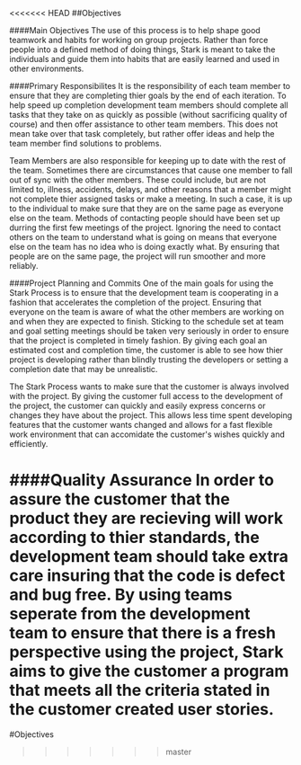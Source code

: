 <<<<<<< HEAD
##Objectives

####Main Objectives
The use of this process is to help shape good teamwork and habits for working on group projects. Rather than force people into a defined method of doing things, Stark is meant to take the individuals and guide them into habits that are easily learned and used in other environments. 

####Primary Responsibilites
It is the responsibility of each team member to ensure that they are completing thier goals by the end of each iteration. To help speed up completion development team members should complete all tasks that they take on as quickly as possible (without sacrificing quality of course) and then offer assistance to other team members. This does not mean take over that task completely, but rather offer ideas and help the team member find solutions to problems.

Team Members are also responsible for keeping up to date with the rest of the team. Sometimes there are circumstances that cause one member to fall out of sync with the other members. These could include, but are not limited to, illness, accidents, delays, and other reasons that a member might not complete thier assigned tasks or make a meeting. In such a case, it is up to the individual to make sure that they are on the same page as everyone else on the team. Methods of contacting people should have been set up durring the first few meetings of the project. Ignoring the need to contact others on the team to understand what is going on means that everyone else on the team has no idea who is doing exactly what. By ensuring that people are on the same page, the project will run smoother and more reliably.

####Project Planning and Commits
One of the main goals for using the Stark Process is to ensure that the development team is cooperating in a fashion that accelerates the completion of the project. Ensuring that everyone on the team is aware of what the other members are working on and when they are expected to finish. Sticking to the schedule set at team and goal setting meetings should be taken very seriously in order to ensure that the project is completed in  timely fashion. By giving each goal an estimated cost and completion time, the customer is able to see how thier project is developing rather than blindly trusting the developers or setting a completion date that may be unrealistic.

The Stark Process wants to make sure that the customer is always involved with the project. By giving the customer full access to the development of the project, the customer can quickly and easily express concerns or changes they have about the project. This allows less time spent developing features that the customer wants changed and allows for a fast flexible work environment that can accomidate the customer's wishes quickly and efficiently.

####Quality Assurance
In order to assure the customer that the product they are recieving will work according to thier standards, the development team should take extra care insuring that the code is defect and bug free. By using teams seperate from the development team to ensure that there is a fresh perspective using the project, Stark aims to give the customer a program that meets all the criteria stated in the customer created user stories. 
=======
#Objectives
>>>>>>> master
